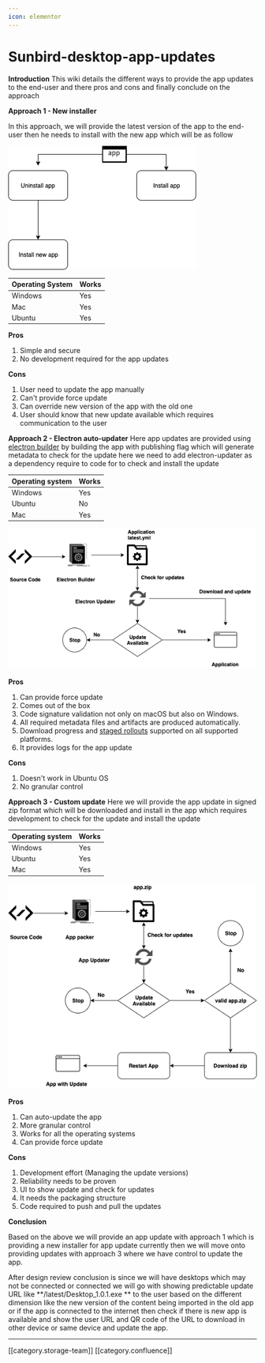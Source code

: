 ```yaml
---
icon: elementor
---
```


# Sunbird-desktop-app-updates

**Introduction** This wiki details the different ways to provide the app updates to the end-user and there pros and cons and finally conclude on the approach

**Approach 1 - New installer**

In this approach, we will provide the latest version of the app to the end-user then he needs to install with the new app which will be as follow

![](<../../../../.gitbook/assets/App Updates 1.png>)

| Operating System | Works |
| ---------------- | ----- |
| Windows          | Yes   |
| Mac              | Yes   |
| Ubuntu           | Yes   |

**Pros**

1. Simple and secure
2. No development required for the app updates

**Cons**

1. User need to update the app manually&#x20;
2. Can't provide force update
3. Can override new version of the app with the old one
4. User should know that new update available which requires communication to the user

**Approach 2 - Electron auto-updater** Here app updates are provided using [electron builder](https://www.electron.build/) by building the app with publishing flag which will generate metadata to check for the update here we need to add electron-updater as a dependency require to code for to check and install the update

| Operating system | Works |
| ---------------- | ----- |
| Windows          | Yes   |
| Ubuntu           | No    |
| Mac              | Yes   |

![](<../../../../.gitbook/assets/App Updates electron builder.png>)

**Pros**

1. Can provide force update&#x20;
2. Comes out of the box
3. Code signature validation not only on macOS but also on Windows.
4. All required metadata files and artifacts are produced automatically.
5. Download progress and [staged rollouts](https://www.electron.build/auto-update#staged-rollouts) supported on all supported platforms.
6. It provides logs for the app update

**Cons**

1. Doesn't work in Ubuntu  OS
2. No granular control

**Approach 3 - Custom update** Here we will provide the app update in signed zip format which will be downloaded and install in the app which requires development to check for the update and install the update

| Operating system | Works |
| ---------------- | ----- |
| Windows          | Yes   |
| Ubuntu           | Yes   |
| Mac              | Yes   |

![](<../../../../.gitbook/assets/App Updates Custom.png>)

**Pros**

1. Can auto-update the app
2. More granular control
3. Works for all the operating systems
4. Can provide force update

**Cons**

1. Development effort (Managing the update versions)
2. Reliability needs to be proven
3. UI to show update and check for updates
4. It needs the packaging structure&#x20;
5. Code required to push and pull the updates

**Conclusion**

Based on the above we will provide an app update with approach 1 which is providing a new installer for app update currently then we will move onto providing updates with approach 3 where we have control to update the app.

After design review conclusion is since we will have desktops which may not be connected or connected we will go with showing predictable update URL like \*\*/latest/Desktop\_1.0.1.exe \*\* to the user based on the different dimension like the new version of the content being imported in the old app or if the app is connected to the internet then check if there is new app is available and show the user URL and QR code of the URL to download in other device or same device and update the app.

&#x20;&#x20;

***

\[\[category.storage-team]] \[\[category.confluence]]
